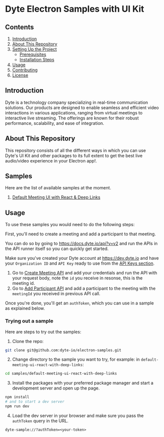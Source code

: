 # Dyte Electron Samples with UI Kit

## Contents
1. [Introduction](#introduction)
2. [About This Repository](#about-this-repository)
3. [Setting Up the Project](#setting-up-the-project)
   - [Prerequisites](#prerequisites)
   - [Installation Steps](#installation-steps)
4. [Usage](#usage)
5. [Contributing](#contributing)
6. [License](#license)

## Introduction
Dyte is a technology company specializing in real-time communication solutions. Our products are designed to enable seamless and efficient video interactions in various applications, ranging from virtual meetings to interactive live streaming. The offerings are known for their robust performance, scalability, and ease of integration.

## About This Repository

This repository consists of all the different ways in which you can use Dyte's
UI Kit and other packages to its full extent to get the best live audio/video
experience in your Electron app!.

## Samples

Here are the list of available samples at the moment.

1. [Default Meeting UI with React & Deep Links](./samples/default-meeting-ui-react-with-deep-links/)

## Usage

To use these samples you would need to do the following steps:

First, you'll need to create a meeting and add a participant to that meeting.

You can do so by going to https://docs.dyte.io/api?v=v2 and run the APIs in the
API runner itself so you can quickly get started.

Make sure you've created your Dyte account at https://dev.dyte.io and have your
`Organization ID` and `API Key` ready to use from the
[API Keys section](https://dev.dyte.io/apikeys).

1. Go to
   [Create Meeting API](https://docs.dyte.io/api/?v=v2#/operations/create_meeting)
   and add your credentials and run the API with your request body, note the
   `id` you receive in resonse, this is the meeting id.
2. Go to
   [Add Participant API](https://docs.dyte.io/api/?v=v2#/operations/add_participant)
   and add a participant to the meeting with the `meetingId` you received in
   previous API call.

Once you're done, you'll get an `authToken`, which you can use in a sample as
explained below.

### Trying out a sample

Here are steps to try out the samples:

1. Clone the repo:

```sh
git clone git@github.com:dyte-io/electron-samples.git
```

2. Change directory to the sample you want to try, for example: in `default-meeting-ui-react-with-deep-links`:

```sh
cd samples/default-meeting-ui-react-with-deep-links
```

3. Install the packages with your preferred package manager and start a development server and open up the page.

```sh
npm install
# and to start a dev server
npm run dev
```

4. Load the dev server in your browser and make sure you pass the `authToken` query in the URL.

```
dyte-sample://?authToken=<your-token>
```
